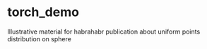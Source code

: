 # torch_demo

Illustrative material for habrahabr publication
about uniform points distribution on sphere
